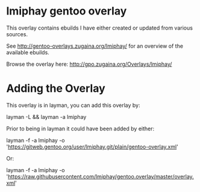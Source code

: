 lmiphay gentoo overlay
=======================

This overlay contains ebuilds I have either created or updated from various sources.

See http://gentoo-overlays.zugaina.org/lmiphay/ for an overview of the available ebuilds.

Browse the overlay here: http://gpo.zugaina.org/Overlays/lmiphay/

Adding the Overlay
=======================

This overlay is in layman, you can add this overlay by:

layman -L && layman -a lmiphay

Prior to being in layman it could have been added by either:

layman -f -a lmiphay -o 'https://gitweb.gentoo.org/user/lmiphay.git/plain/gentoo-overlay.xml'

Or:

layman -f -a lmiphay -o 'https://raw.githubusercontent.com/lmiphay/gentoo.overlay/master/overlay.xml'
